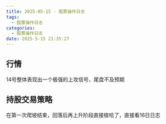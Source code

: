 ```yaml
---
title: 2025-05-15 - 股票操作日志
tags:
  - 股票操作日志
categories:
  - 股票操作日志
date: 2025-5-15 21:35:27
---
```


## 行情

14号整体表现出一个极强的上攻信号，尾盘不及预期

## 持股交易策略

在第一次爬坡结束，回落后再上升阶段直接梭哈了，直接看16日日志

